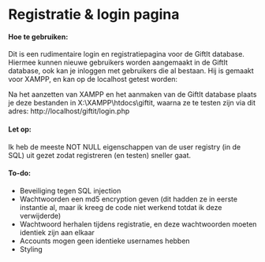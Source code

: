 # Registratie & login pagina

#### Hoe te gebruiken:
Dit is een rudimentaire login en registratiepagina voor de GiftIt database. Hiermee kunnen nieuwe gebruikers worden aangemaakt in de GiftIt database, ook kan je inloggen met gebruikers die al bestaan. Hij is gemaakt voor XAMPP, en kan op de localhost getest worden: 

Na het aanzetten van XAMPP en het aanmaken van de GiftIt database plaats je deze bestanden in X:\XAMPP\htdocs\giftit, waarna ze te testen zijn via dit adres: http://localhost/giftit/login.php

#### Let op:
Ik heb de meeste NOT NULL eigenschappen van de user registry (in de SQL) uit gezet zodat registreren (en testen) sneller gaat. 

#### To-do:
- Beveiliging tegen SQL injection
- Wachtwoorden een md5 encryption geven (dit hadden ze in eerste instantie al, maar ik kreeg de code niet werkend totdat ik deze verwijderde)
- Wachtwoord herhalen tijdens registratie, en deze wachtwoorden moeten identiek zijn aan elkaar
- Accounts mogen geen identieke usernames hebben
- Styling
